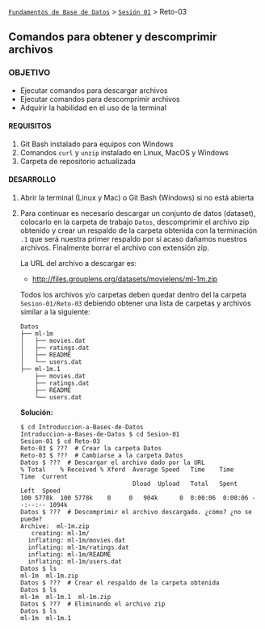 [`Fundamentos de Base de Datos`](../../Readme.md) > [`Sesión 01`](../Readme.md) > Reto-03
## Comandos para obtener y descomprimir archivos

### OBJETIVO
- Ejecutar comandos para descargar archivos
- Ejecutar comandos para descomprimir archivos
- Adquirir la habilidad en el uso de la terminal

#### REQUISITOS
1. Git Bash instalado para equipos con Windows
1. Comandos `curl` y `unzip` instalado en Linux, MacOS y Windows
1. Carpeta de repositorio actualizada

#### DESARROLLO
1. Abrir la terminal (Linux y Mac) o Git Bash (Windows) si no está abierta

1. Para continuar es necesario descargar un conjunto de datos (dataset), colocarlo en la carpeta de trabajo `Datos`, descomprimir el archivo zip obtenido y crear un respaldo de la carpeta obtenida con la terminación `.1` que será nuestra primer respaldo por si acaso dañamos nuestros archivos. Finalmente borrar el archivo con extensión zip.

   La URL del archivo a descargar es:
     - http://files.grouplens.org/datasets/movielens/ml-1m.zip

   Todos los archivos y/o carpetas deben quedar dentro del la carpeta `Sesion-01/Reto-03` debiendo obtener una lista de carpetas y archivos similar a la siguiente:

   ```console
   Datos
   ├── ml-1m
   │   ├── movies.dat
   │   ├── ratings.dat
   │   ├── README
   │   └── users.dat
   ├── ml-1m.1
       ├── movies.dat
       ├── ratings.dat
       ├── README
       └── users.dat

   ```

   __Solución:__
   ```console
   $ cd Introduccion-a-Bases-de-Datos
   Introduccion-a-Bases-de-Datos $ cd Sesion-01
   Sesion-01 $ cd Reto-03
   Reto-03 $ ???  # Crear la carpeta Datos
   Reto-03 $ ???  # Cambiarse a la carpeta Datos
   Datos $ ???  # Descargar el archivo dado por la URL
   % Total    % Received % Xferd  Average Speed   Time    Time     Time  Current
                                  Dload  Upload   Total   Spent    Left  Speed
   100 5778k  100 5778k    0     0   904k      0  0:00:06  0:00:06 --:--:-- 1094k
   Datos $ ???  # Descomprimir el archivo descargado. ¿cómo? ¿no se puede?
   Archive:  ml-1m.zip
      creating: ml-1m/
     inflating: ml-1m/movies.dat        
     inflating: ml-1m/ratings.dat       
     inflating: ml-1m/README            
     inflating: ml-1m/users.dat         
   Datos $ ls
   ml-1m  ml-1m.zip
   Datos $ ???  # Crear el respaldo de la carpeta obtenida
   Datos $ ls
   ml-1m  ml-1m.1  ml-1m.zip
   Datos $ ???  # Eliminando el archivo zip
   Datos $ ls
   ml-1m  ml-1m.1
   ```
